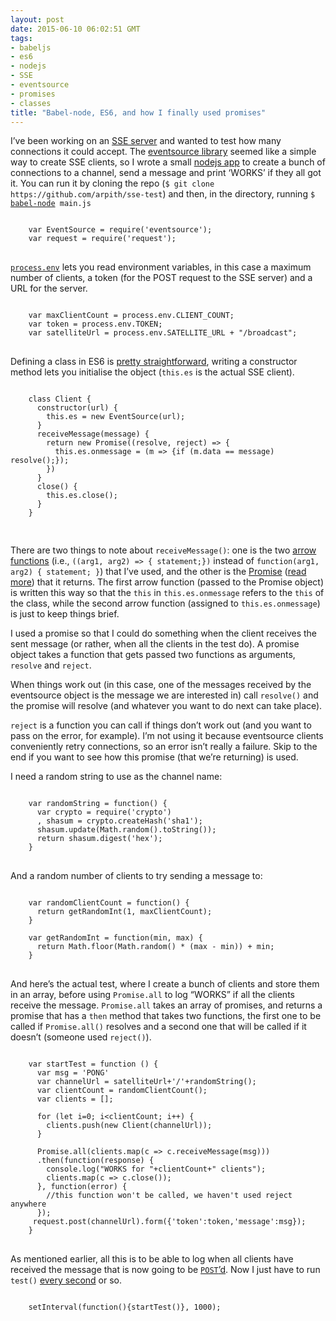 ```yaml
---
layout: post
date: 2015-06-10 06:02:51 GMT
tags:
- babeljs
- es6
- nodejs
- SSE
- eventsource
- promises
- classes
title: "Babel-node, ES6, and how I finally used promises"
---
```

<p>I&rsquo;ve been working on an <a href='https://github.com/runway7/satellite'>SSE server</a> and wanted to test how many connections it could accept. The <a href="https://github.com/aslakhellesoy/eventsource-node">eventsource library</a> seemed like a simple way to create SSE clients, so I wrote a small <a href="https://github.com/arpith/sse-test">nodejs app</a> to create a bunch of connections to a channel, send a message and print &lsquo;WORKS&rsquo; if they all got it. You can run it by cloning the repo (<code>$ git clone https://github.com/arpith/sse-test</code>) and then, in the directory, running <code>$ <a href="https://babeljs.io/docs/usage/cli/#babel-node">babel-node</a> main.js</code>  </p>

<pre>
<code>    
    var EventSource = require('eventsource');
    var request = require('request');
</code>
</pre>

<p><a href="https://nodejs.org/api/process.html#process_process_env"><code>process.env</code></a> lets you read environment variables, in this case a maximum number of clients, a token (for the POST request to the SSE server) and a URL for the server. </p>

<pre>
<code>    
    var maxClientCount = process.env.CLIENT_COUNT;
    var token = process.env.TOKEN;
    var satelliteUrl = process.env.SATELLITE_URL + "/broadcast";
</code>
</pre>

<p>Defining a class in ES6 is <a href="https://developer.mozilla.org/en-US/docs/Web/JavaScript/Reference/Classes">pretty straightforward</a>, writing a constructor method lets you initialise the object (<code>this.es</code> is the actual SSE client). </p>

<pre>
<code>
    class Client {
      constructor(url) {
        this.es = new EventSource(url);
      }
      receiveMessage(message) {
        return new Promise((resolve, reject) =&gt; {
          this.es.onmessage = (m =&gt; {if (m.data == message) resolve();});
        })
      }
      close() {
        this.es.close();
      }
    }

</code>
</pre>

<p>There are two things to note about <code>receiveMessage()</code>: one is the two <a href="https://developer.mozilla.org/en-US/docs/Web/JavaScript/Reference/Functions/Arrow_functions">arrow functions</a> (i.e., <code>((arg1, arg2) =&gt; { statement;})</code> instead of <code>function(arg1, arg2) { statement; }</code>) that I&rsquo;ve used, and the other is the <a href="https://developer.mozilla.org/en/docs/Web/JavaScript/Reference/Global_Objects/Promise">Promise</a> (<a href="http://javascriptplayground.com/blog/2015/02/promises/">read</a> <a href="http://www.html5rocks.com/en/tutorials/es6/promises/">more</a>) that it returns. The first arrow function (passed to the Promise object) is written this way so that the <code>this</code> in <code>this.es.onmessage</code> refers to the <code>this</code> of the class, while the second arrow function (assigned to <code>this.es.onmessage</code>) is just to keep things brief.</p>

<p>I used a promise so that I could do something when the client receives the sent message (or rather, when all the clients in the test do). A promise object takes a function that gets passed two functions as arguments, <code>resolve</code> and <code>reject</code>. </p>

<p>When things work out (in this case, one of the messages received by the eventsource object is the message we are interested in) call <code>resolve()</code> and the promise will resolve (and whatever you want to do next can take place). </p>

<p><code>reject</code> is a function you can call if things don&rsquo;t work out (and you want to pass on the error, for example). I&rsquo;m not using it because eventsource clients conveniently retry connections, so an error isn&rsquo;t really a failure. Skip to the end if you want to see how this promise (that we&rsquo;re returning) is used. </p>

<p>I need a random string to use as the channel name:</p>

<pre>
<code>
    var randomString = function() {
      var crypto = require('crypto')
      , shasum = crypto.createHash('sha1');
      shasum.update(Math.random().toString());
      return shasum.digest('hex');
    }
</code>
</pre>

<p>And a random number of clients to try sending a message to:</p>

<pre>
<code>
    var randomClientCount = function() {
      return getRandomInt(1, maxClientCount);
    }

    var getRandomInt = function(min, max) {
      return Math.floor(Math.random() * (max - min)) + min;
    }
</code>
</pre>

<p>And here&rsquo;s the actual test, where I create a bunch of clients and store them in an array, before using <code>Promise.all</code> to log &ldquo;WORKS&rdquo; if all the clients receive the message. <code>Promise.all</code> takes an array of promises, and returns a promise that has a <code>then</code> method that takes two functions, the first one to be called if <code>Promise.all()</code> resolves and a second one that will be called if it doesn&rsquo;t (someone used <code>reject()</code>). </p>

<pre>
<code>
    var startTest = function () {
      var msg = 'PONG'
      var channelUrl = satelliteUrl+'/'+randomString();
      var clientCount = randomClientCount();
      var clients = [];
      
      for (let i=0; i&lt;clientCount; i++) {
        clients.push(new Client(channelUrl));
      }
      
      Promise.all(clients.map(c =&gt; c.receiveMessage(msg)))
      .then(function(response) {
        console.log("WORKS for "+clientCount+" clients");
        clients.map(c =&gt; c.close());
      }, function(error) {
        //this function won't be called, we haven't used reject anywhere
      });
     request.post(channelUrl).form({'token':token,'message':msg});
    }
</code>
</pre>

<p>As mentioned earlier, all this is to be able to log when all clients have received the message that is now going to be <a href="https://github.com/request/request#forms"><code>POST</code>&rsquo;d</a>. Now I just have to run <code>test()</code> <a href="https://nodejs.org/api/timers.html#timers_setinterval_callback_delay_arg">every second</a> or so. </p>

<pre>
<code>
    setInterval(function(){startTest()}, 1000);
</code>
</pre>